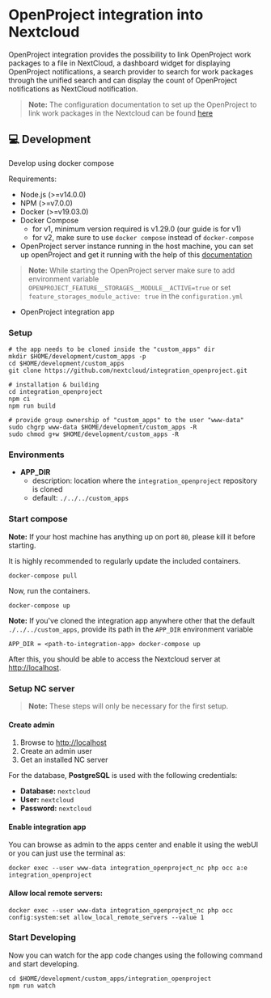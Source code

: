 # OpenProject integration into Nextcloud

OpenProject integration provides the possibility to link OpenProject work packages to a file in NextCloud, a dashboard widget for displaying OpenProject notifications, a search provider to search for work packages through the unified search and can display the count of OpenProject notifications as NextCloud notification.

> **Note:** The configuration documentation to set up the OpenProject to link work packages in the Nextcloud can be found [here](https://www.openproject.org/docs/)

## :computer: Development
Develop using docker compose

Requirements:
- Node.js (>=v14.0.0)
- NPM (>=v7.0.0)
- Docker (>=v19.03.0)
- Docker Compose
  - for v1, minimum version required is v1.29.0 (our guide is for v1)
  - for v2, make sure to use `docker compose` instead of `docker-compose`
- OpenProject server instance running in the host machine, you can set up openProject and get it running with the help of this [documentation](https://www.openproject.org/docs/development/development-environment-ubuntu/)

>**Note:**  While starting the OpenProject server make sure to add environment variable `OPENPROJECT_FEATURE__STORAGES__MODULE__ACTIVE=true` or set `feature_storages_module_active: true` in the `configuration.yml`

- OpenProject integration app

### Setup
```shell
# the app needs to be cloned inside the "custom_apps" dir
mkdir $HOME/development/custom_apps -p
cd $HOME/development/custom_apps
git clone https://github.com/nextcloud/integration_openproject.git

# installation & building
cd integration_openproject
npm ci
npm run build

# provide group ownership of "custom_apps" to the user "www-data"
sudo chgrp www-data $HOME/development/custom_apps -R
sudo chmod g+w $HOME/development/custom_apps -R
```

### Environments
- **APP_DIR**
  - description: location where the `integration_openproject` repository is cloned 
  - default: `./../../custom_apps`

### Start compose
**Note:** If your host machine has anything up on port `80`, please kill it before starting. 

It is highly recommended to regularly update the included containers.
```shell
docker-compose pull
```

Now, run the containers.
```shell
docker-compose up
```
**Note:** If you've cloned the integration app anywhere other that the default `./../../custom_apps`, provide its path in the `APP_DIR` environment variable
```shell
APP_DIR = <path-to-integration-app> docker-compose up
```

After this, you should be able to access the Nextcloud server at [http://localhost](http://localhost).

### Setup NC server

> **Note:** These steps will only be necessary for the first setup.

#### Create admin
1. Browse to [http://localhost](http://localhost)
2. Create an admin user
3. Get an installed NC server

For the database, **PostgreSQL** is used with the following credentials:
- **Database:** `nextcloud`
- **User:** `nextcloud`
- **Password:** `nextcloud`

#### Enable integration app 
You can browse as admin to the apps center and enable it using the webUI or you can just use the terminal as:

```shell
docker exec --user www-data integration_openproject_nc php occ a:e integration_openproject
```

#### Allow local remote servers: 

```shell
docker exec --user www-data integration_openproject_nc php occ config:system:set allow_local_remote_servers --value 1
```

### Start Developing
Now you can watch for the app code changes using the following command and start developing.

```shell
cd $HOME/development/custom_apps/integration_openproject
npm run watch
```
